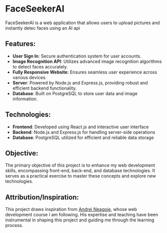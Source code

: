 # FaceSeekerAI

FaceSeekerAI is a web application that allows users to upload pictures and instantly detec faces using an AI api

## Features:
* **User Sign In**: Secure authentication system for user accounts.
* **Image Recognition API**: Utilizes advanced image recognition algorithms to detect faces accurately.
* **Fully Responsive Website**: Ensures seamless user experience across various devices.
* **Server**: Powered by Node.js and Express.js, providing robust and efficient backend functionality.
* **Database**: Built on PostgreSQL to store user data and image information.

## Technologies:
* **Frontend**: Developed using React.js and interactive user interface
* **Backend**: Node.js and Express.js for handling server-side operations
* **Database**: PostgreSQL utilized for efficient and reliable data storage

## Objective:
The primary objective of this project is to enhance my web development skills, encompassing front-end, back-end, and database technologies. It serves as a practical exercise to master these concepts and explore new technologies.

## Attribution/Inspiration:
This project draws inspiration from [Andrei Neagoie](https://github.com/aneagoie), whose web development course I am following. His expertise and teaching have been instrumental in shaping this project and guiding me through the learning process.
